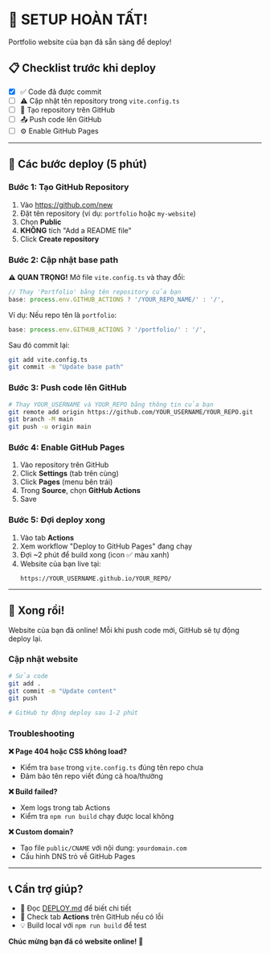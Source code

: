 # 🎉 SETUP HOÀN TẤT!

Portfolio website của bạn đã sẵn sàng để deploy!

## 📋 Checklist trước khi deploy

- [x] ✅ Code đã được commit
- [ ] ⚠️ Cập nhật tên repository trong `vite.config.ts`
- [ ] 🔗 Tạo repository trên GitHub
- [ ] 📤 Push code lên GitHub
- [ ] ⚙️ Enable GitHub Pages

---

## 🚀 Các bước deploy (5 phút)

### Bước 1: Tạo GitHub Repository

1. Vào https://github.com/new
2. Đặt tên repository (ví dụ: `portfolio` hoặc `my-website`)
3. Chọn **Public**
4. **KHÔNG** tích "Add a README file"
5. Click **Create repository**

### Bước 2: Cập nhật base path

**⚠️ QUAN TRỌNG!** Mở file `vite.config.ts` và thay đổi:

```typescript
// Thay 'Portfolio' bằng tên repository của bạn
base: process.env.GITHUB_ACTIONS ? '/YOUR_REPO_NAME/' : '/',
```

Ví dụ: Nếu repo tên là `portfolio`:
```typescript
base: process.env.GITHUB_ACTIONS ? '/portfolio/' : '/',
```

Sau đó commit lại:
```bash
git add vite.config.ts
git commit -m "Update base path"
```

### Bước 3: Push code lên GitHub

```bash
# Thay YOUR_USERNAME và YOUR_REPO bằng thông tin của bạn
git remote add origin https://github.com/YOUR_USERNAME/YOUR_REPO.git
git branch -M main
git push -u origin main
```

### Bước 4: Enable GitHub Pages

1. Vào repository trên GitHub
2. Click **Settings** (tab trên cùng)
3. Click **Pages** (menu bên trái)
4. Trong **Source**, chọn **GitHub Actions**
5. Save

### Bước 5: Đợi deploy xong

1. Vào tab **Actions**
2. Xem workflow "Deploy to GitHub Pages" đang chạy
3. Đợi ~2 phút để build xong (icon ✅ màu xanh)
4. Website của bạn live tại:
   ```
   https://YOUR_USERNAME.github.io/YOUR_REPO/
   ```

---

## 🎊 Xong rồi!

Website của bạn đã online! Mỗi khi push code mới, GitHub sẽ tự động deploy lại.

### Cập nhật website

```bash
# Sửa code
git add .
git commit -m "Update content"
git push

# GitHub tự động deploy sau 1-2 phút
```

### Troubleshooting

**❌ Page 404 hoặc CSS không load?**
- Kiểm tra `base` trong `vite.config.ts` đúng tên repo chưa
- Đảm bảo tên repo viết đúng cả hoa/thường

**❌ Build failed?**
- Xem logs trong tab Actions
- Kiểm tra `npm run build` chạy được local không

**❌ Custom domain?**
- Tạo file `public/CNAME` với nội dung: `yourdomain.com`
- Cấu hình DNS trỏ về GitHub Pages

---

## 📞 Cần trợ giúp?

- 📖 Đọc [DEPLOY.md](./DEPLOY.md) để biết chi tiết
- 🐛 Check tab **Actions** trên GitHub nếu có lỗi
- 💡 Build local với `npm run build` để test

**Chúc mừng bạn đã có website online! 🚀**
